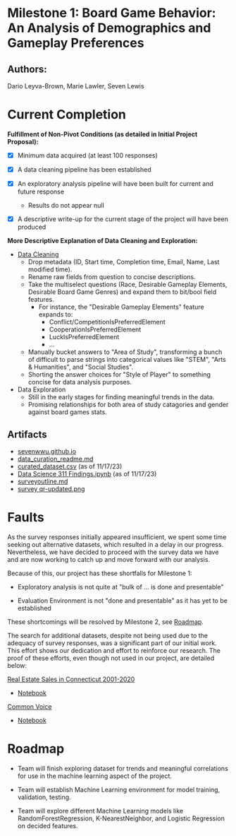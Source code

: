 
# **Milestone 1:** Board Game Behavior: An Analysis of Demographics and Gameplay Preferences

 
## **Authors**:
Dario Leyva-Brown, Marie Lawler, Seven Lewis

# Current Completion

**Fulfillment of Non-Pivot Conditions (as detailed in Initial Project Proposal):**

- [x] Minimum data acquired (at least 100 responses)

- [x] A data cleaning pipeline has been established  
    
- [x] An exploratory analysis pipeline will have been built for current and future response
  - Results do not appear null

- [x] A descriptive write-up for the current stage of the project will have been produced

**More Descriptive Explanation of Data Cleaning and Exploration:**
- [Data Cleaning](data_curation_readme.md)
  - Drop metadata (ID, Start time, Completion time, Email, Name, Last modified time).
  - Rename raw fields from question to concise descriptions.
  - Take the multiselect questions (Race, Desirable Gameplay Elements, Desirable Board Game Genres) and expand them to bit/bool field features.
    - For instance, the "Desirable Gameplay Elements" feature expands to:
      - Conflict/CompetitionIsPreferredElement
      - CooperationIsPreferredElement
      - LuckIsPreferredElement
      - ...
  - Manually bucket answers to "Area of Study", transforming a bunch of difficult to parse strings into categorical values like "STEM", "Arts & Humanities", and "Social Studies".
  - Shorting the answer choices for "Style of Player" to something concise for data analysis purposes.
- Data Exploration 
  - Still in the early stages for finding meaningful trends in the data.
  - Promising relationships for both area of study catagories and gender against board games stats.

## Artifacts

- [sevenwwu.github.io](https://sevenwwu.github.io/)
- [data_curation_readme.md](data_curation_readme.md)
- [curated_dataset.csv](curated_dataset.csv) (as of 11/17/23)
- [Data Science 311 Findings.ipynb](../../Data%20Science%20311%20Findings.ipynb) (as of 11/17/23)
- [surveyoutline.md](surveyoutline.md)
- [survey qr-updated.png](survey%20qr-updated.png)

# Faults
As the survey responses initially appeared insufficient, we spent some time seeking out alternative datasets, which resulted in a delay in our progress. Nevertheless, we have decided to proceed with the survey data we have and are now working to catch up and move forward with our analysis.

Because of this, our project has these shortfalls for Milestone 1:

- Exploratory analysis is not quite at "bulk of ... is done and presentable"

- Evaluation Environment is not "done and presentable" as it has yet to be established

These shortcomings will be resolved by Milestone 2, see [Roadmap](#roadmap).

The search for additional datasets, despite not being used due to the adequacy of survey responses, was a significant part of our initial work. This effort shows our dedication and effort to reinforce our research. The proof of these efforts, even though not used in our project, are detailed below:

[Real Estate Sales in Connecticut 2001-2020](https://catalog.data.gov/dataset/real-estate-sales-2001-2018)
- [Notebook](real_estate.ipynb)

[Common Voice](https://www.kaggle.com/datasets/mozillaorg/common-voice?select=cv-other-train.csv)
- [Notebook](common_voice.ipynb)

# Roadmap

- Team will finish exploring dataset for trends and meaningful correlations for use in the machine learning aspect of the project.

- Team will establish Machine Learning environment for model training, validation, testing.

- Team will explore different Machine Learning models like RandomForestRegression, K-NearestNeighbor, and Logistic Regression on decided features.
